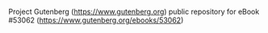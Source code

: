 Project Gutenberg (https://www.gutenberg.org) public repository for
eBook #53062 (https://www.gutenberg.org/ebooks/53062)
